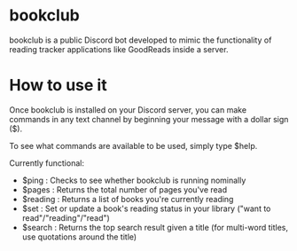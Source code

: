# bookclub
bookclub is a public Discord bot developed to mimic the functionality of reading tracker applications like GoodReads inside a server.

# How to use it
Once bookclub is installed on your Discord server, you can make commands in any text channel by beginning your message with a dollar sign ($).

To see what commands are available to be used, simply type $help.

Currently functional:
   - $ping : Checks to see whether bookclub is running nominally
   - $pages : Returns the total number of pages you've read
   - $reading : Returns a list of books you're currently reading
   - $set : Set or update a book's reading status in your library ("want to read"/"reading"/"read")
   - $search : Returns the top search result given a title (for multi-word titles, use quotations around the title)

